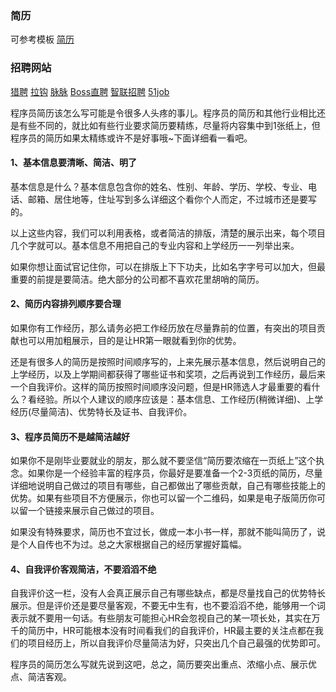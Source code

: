 ### 简历  
可参考模板 [简历](https://xxxgod.github.io/JavaDoc/#/interview/resume-template) 

### 招聘网站
[猎聘](https://wow.liepin.com )   [拉钩](https://www.lagou.com/wn)  [脉脉](https://maimai.cn)  [Boss直聘](https://www.zhipin.com)   [智联招聘](https://i.zhaopin.com)  [51job](https://i.51job.com)  

程序员简历该怎么写可能是令很多人头疼的事儿。程序员的简历和其他行业相比还是有些不同的，就比如有些行业要求简历要精练，尽量将内容集中到1张纸上，但程序员的简历如果太精练或许不是好事哦~下面详细看一看吧。

#### 1、基本信息要清晰、简洁、明了

基本信息是什么？基本信息包含你的姓名、性别、年龄、学历、学校、专业、电话、邮箱、居住地等，住址写到多么详细这个看你个人而定，不过城市还是要写的。

以上这些内容，我们可以利用表格，或者简洁的排版，清楚的展示出来，每个项目几个字就可以。基本信息不用把自己的专业内容和上学经历一一列举出来。

如果你想让面试官记住你，可以在排版上下下功夫，比如名字字号可以加大，但最重要的前提是要简洁。绝大部分的公司都不喜欢花里胡哨的简历。


#### 2、简历内容排列顺序要合理

如果你有工作经历，那么请务必把工作经历放在尽量靠前的位置，有突出的项目贡献也可以用加粗展示，目的是让HR第一眼就看到你的优势。

还是有很多人的简历是按照时间顺序写的，上来先展示基本信息，然后说明自己的上学经历，以及上学期间都获得了哪些证书和奖项，之后再说到工作经历，最后来一个自我评价。这样的简历按照时间顺序没问题，但是HR筛选人才最重要的看什么？看经验。所以个人建议的顺序应该是：基本信息、工作经历(稍微详细)、上学经历(尽量简洁)、优势特长及证书、自我评价。


#### 3、程序员简历不是越简洁越好

如果你不是刚毕业要就业的朋友，那么就不要坚信“简历要浓缩在一页纸上”这个执念。如果你是一个经验丰富的程序员，你最好是要准备一个2-3页纸的简历，尽量详细地说明自己做过的项目有哪些，自己都做出了哪些贡献，自己有哪些技能上的优势。如果有些项目不方便展示，你也可以留一个二维码，如果是电子版简历你可以留一个链接来展示自己做过的项目。

如果没有特殊要求，简历也不宜过长，做成一本小书一样，那就不能叫简历了，说是个人自传也不为过。总之大家根据自己的经历掌握好篇幅。


#### 4、自我评价客观简洁，不要滔滔不绝

自我评价这一栏，没有人会真正展示自己有哪些缺点，都是尽量找自己的优势特长展示。但是评价还是要尽量客观，不要无中生有，也不要滔滔不绝，能够用一个词表示就不要用一句话。有些朋友可能担心HR会忽视自己的某一项长处，其实在万千的简历中，HR可能根本没有时间看我们的自我评价，HR最主要的关注点都在我们的项目经历上，所以自我评价尽量简洁为好，只突出几个自己最强的优势即可。

程序员的简历怎么写就先说到这吧，总之，简历要突出重点、浓缩小点、展示优点、简洁客观。


